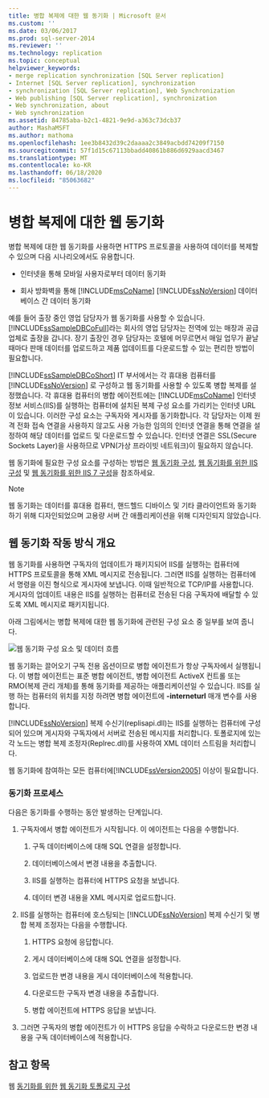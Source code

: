 ```yaml
---
title: 병합 복제에 대한 웹 동기화 | Microsoft 문서
ms.custom: ''
ms.date: 03/06/2017
ms.prod: sql-server-2014
ms.reviewer: ''
ms.technology: replication
ms.topic: conceptual
helpviewer_keywords:
- merge replication synchronization [SQL Server replication]
- Internet [SQL Server replication], synchronization
- synchronization [SQL Server replication], Web Synchronization
- Web publishing [SQL Server replication], synchronization
- Web synchronization, about
- Web synchronization
ms.assetid: 84785aba-b2c1-4821-9e9d-a363c73dcb37
author: MashaMSFT
ms.author: mathoma
ms.openlocfilehash: 1ee3b8432d39c2daaaa2c3849acbdd74209f7150
ms.sourcegitcommit: 57f1d15c67113bbadd40861b886d6929aacd3467
ms.translationtype: MT
ms.contentlocale: ko-KR
ms.lasthandoff: 06/18/2020
ms.locfileid: "85063682"
---
```

# <a name="web-synchronization-for-merge-replication"></a>병합 복제에 대한 웹 동기화
  병합 복제에 대한 웹 동기화를 사용하면 HTTPS 프로토콜을 사용하여 데이터를 복제할 수 있으며 다음 시나리오에서도 유용합니다.

-   인터넷을 통해 모바일 사용자로부터 데이터 동기화

-   회사 방화벽을 통해 [!INCLUDE[msCoName](../../includes/msconame-md.md)] [!INCLUDE[ssNoVersion](../../includes/ssnoversion-md.md)] 데이터베이스 간 데이터 동기화

 예를 들어 출장 중인 영업 담당자가 웹 동기화를 사용할 수 있습니다. [!INCLUDE[ssSampleDBCoFull](../../includes/sssampledbcofull-md.md)]라는 회사의 영업 담당자는 전역에 있는 매장과 공급업체로 출장을 갑니다. 장기 출장인 경우 담당자는 호텔에 머무르면서 매일 업무가 끝날 때마다 판매 데이터를 업로드하고 제품 업데이트를 다운로드할 수 있는 편리한 방법이 필요합니다.

 [!INCLUDE[ssSampleDBCoShort](../../includes/sssampledbcoshort-md.md)] IT 부서에서는 각 휴대용 컴퓨터를 [!INCLUDE[ssNoVersion](../../includes/ssnoversion-md.md)] 로 구성하고 웹 동기화를 사용할 수 있도록 병합 복제를 설정했습니다. 각 휴대용 컴퓨터의 병합 에이전트에는 [!INCLUDE[msCoName](../../includes/msconame-md.md)] 인터넷 정보 서비스(IIS)를 실행하는 컴퓨터에 설치된 복제 구성 요소를 가리키는 인터넷 URL이 있습니다. 이러한 구성 요소는 구독자와 게시자를 동기화합니다. 각 담당자는 이제 원격 전화 접속 연결을 사용하지 않고도 사용 가능한 임의의 인터넷 연결을 통해 연결을 설정하여 해당 데이터를 업로드 및 다운로드할 수 있습니다. 인터넷 연결은 SSL(Secure Sockets Layer)을 사용하므로 VPN(가상 프라이빗 네트워크)이 필요하지 않습니다.

 웹 동기화에 필요한 구성 요소를 구성하는 방법은 [웹 동기화 구성](configure-web-synchronization.md), [웹 동기화를 위한 IIS 구성](configure-iis-for-web-synchronization.md) 및 [웹 동기화를 위한 IIS 7 구성](configure-iis-7-for-web-synchronization.md)을 참조하세요.

> [!NOTE]
>  웹 동기화는 데이터를 휴대용 컴퓨터, 핸드헬드 디바이스 및 기타 클라이언트와 동기화하기 위해 디자인되었으며 고용량 서버 간 애플리케이션을 위해 디자인되지 않았습니다.

## <a name="overview-of-how-web-synchronization-works"></a>웹 동기화 작동 방식 개요
 웹 동기화를 사용하면 구독자의 업데이트가 패키지되어 IIS를 실행하는 컴퓨터에 HTTPS 프로토콜을 통해 XML 메시지로 전송됩니다. 그러면 IIS를 실행하는 컴퓨터에서 명령을 이진 형식으로 게시자에 보냅니다. 이때 일반적으로 TCP/IP를 사용합니다. 게시자의 업데이트 내용은 IIS를 실행하는 컴퓨터로 전송된 다음 구독자에 배달할 수 있도록 XML 메시지로 패키지됩니다.

 아래 그림에서는 병합 복제에 대한 웹 동기화에 관련된 구성 요소 중 일부를 보여 줍니다.

 ![웹 동기화 구성 요소 및 데이터 흐름](media/web-sync01.gif "웹 동기화 구성 요소 및 데이터 흐름")

 웹 동기화는 끌어오기 구독 전용 옵션이므로 병합 에이전트가 항상 구독자에서 실행됩니다. 이 병합 에이전트는 표준 병합 에이전트, 병합 에이전트 ActiveX 컨트롤 또는 RMO(복제 관리 개체)를 통해 동기화를 제공하는 애플리케이션일 수 있습니다. IIS를 실행 하는 컴퓨터의 위치를 지정 하려면 병합 에이전트에 **-interneturl** 매개 변수를 사용 합니다.

 [!INCLUDE[ssNoVersion](../../includes/ssnoversion-md.md)] 복제 수신기(replisapi.dll)는 IIS를 실행하는 컴퓨터에 구성되어 있으며 게시자와 구독자에서 서버로 전송된 메시지를 처리합니다. 토폴로지에 있는 각 노드는 병합 복제 조정자(Replrec.dll)를 사용하여 XML 데이터 스트림을 처리합니다.

 웹 동기화에 참여하는 모든 컴퓨터에[!INCLUDE[ssVersion2005](../../includes/ssversion2005-md.md)] 이상이 필요합니다.

### <a name="synchronization-process"></a>동기화 프로세스
 다음은 동기화를 수행하는 동안 발생하는 단계입니다.

1.  구독자에서 병합 에이전트가 시작됩니다. 이 에이전트는 다음을 수행합니다.

    1.  구독 데이터베이스에 대해 SQL 연결을 설정합니다.

    2.  데이터베이스에서 변경 내용을 추출합니다.

    3.  IIS를 실행하는 컴퓨터에 HTTPS 요청을 보냅니다.

    4.  데이터 변경 내용을 XML 메시지로 업로드합니다.

2.  IIS를 실행하는 컴퓨터에 호스팅되는 [!INCLUDE[ssNoVersion](../../includes/ssnoversion-md.md)] 복제 수신기 및 병합 복제 조정자는 다음을 수행합니다.

    1.  HTTPS 요청에 응답합니다.

    2.  게시 데이터베이스에 대해 SQL 연결을 설정합니다.

    3.  업로드한 변경 내용을 게시 데이터베이스에 적용합니다.

    4.  다운로드한 구독자 변경 내용을 추출합니다.

    5.  병합 에이전트에 HTTPS 응답을 보냅니다.

3.  그러면 구독자의 병합 에이전트가 이 HTTPS 응답을 수락하고 다운로드한 변경 내용을 구독 데이터베이스에 적용합니다.

## <a name="see-also"></a>참고 항목
 웹 [동기화를 위한](topologies-for-web-synchronization.md) [웹 동기화 토폴로지 구성](configure-web-synchronization.md)


